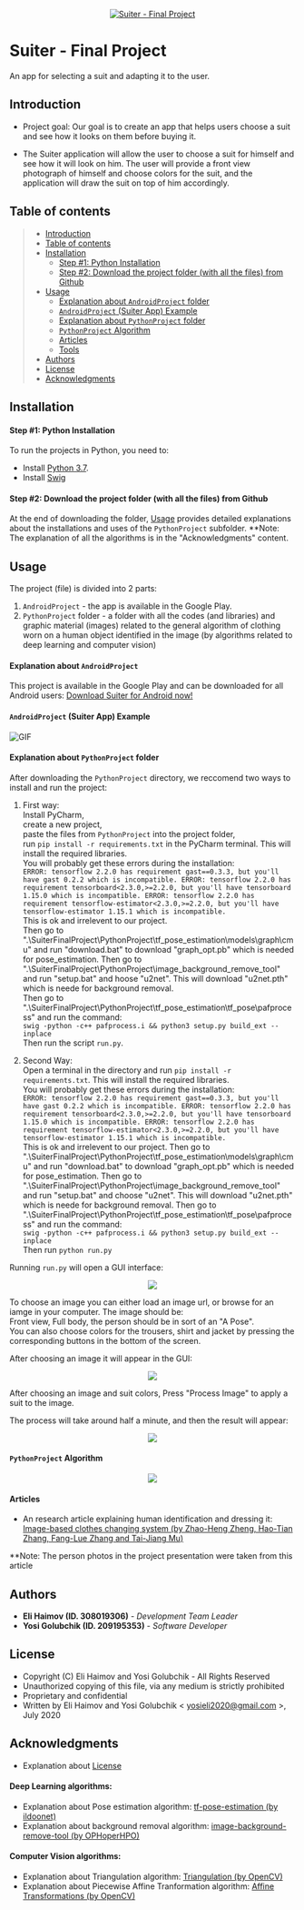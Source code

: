 <p align="center">
   <a href="https://github.com/elihaimov1992/Suiter-Final-Project">
   <img src="https://github.com/elihaimov1992/Suiter-Final-Project/blob/master/Pictures%20to%20README/logo_small.png" title="Suiter - Final Project" alt="Suiter - Final Project">
</a>
   </p>

# Suiter - Final Project

An app for selecting a suit and adapting it to the user.


## Introduction

 * Project goal: Our goal is to create an app that helps users choose a suit and see how it looks on them before buying it.

 * The Suiter application will allow the user to choose a suit for himself and see how it will look on him. The user will provide a front view photograph of himself and 
   choose colors for the suit, and the application will draw the suit on top of him accordingly.


## Table of contents

> * [Introduction](#introduction)
> * [Table of contents](#table-of-contents)
> * [Installation](#installation)
>   * [Step #1: Python Installation](#step-1-python-installation)
>   * [Step #2: Download the project folder (with all the files) from Github](#step-2-download-the-project-folder-with-all-the-files-from-github)
> * [Usage](#usage)
>   * [Explanation about ` AndroidProject ` folder](#explanation-about-androidproject-folder)
>   * [` AndroidProject ` (Suiter App) Example](#androidproject-suiter-app-example)
>   * [Explanation about ` PythonProject ` folder](#explanation-about-pythonproject-folder)
>   * [` PythonProject ` Algorithm](#pythonproject-algorithm)
>   * [Articles](#articles)
>   * [Tools](#tools)
> * [Authors](#authors)
> * [License](#license)
> * [Acknowledgments](#acknowledgments)


## Installation


#### Step #1: Python Installation

To run the projects in Python, you need to:
 * Install [Python 3.7](https://www.python.org/downloads/).
 * Install [Swig](http://www.swig.org/download.html)
 
 
 #### Step #2: Download the project folder (with all the files) from Github
 
 At the end of downloading the folder, [Usage](#usage) provides detailed explanations about the installations and uses of the ` PythonProject ` subfolder.
**Note: The explanation of all the algorithms is in the "Acknowledgments" content.


## Usage

The project (file) is divided into 2 parts:
1. ` AndroidProject ` - the app is available in the Google Play.
2. ` PythonProject ` folder - a folder with all the codes (and libraries) and graphic material (images) related to the general algorithm of clothing worn on a human object identified in the image (by algorithms related to deep learning and computer vision)


#### Explanation about ` AndroidProject `

This project is available in the Google Play and can be downloaded for all Android users:
[Download Suiter for Android now!](https://play.google.com/store/apps/details?id=com.suiter.suiterprototype)


#### ` AndroidProject ` (Suiter App) Example

![GIF](https://github.com/elihaimov1992/Suiter-Final-Project/blob/master/Pictures%20to%20README/AndroidPictures/suiter_video_gif_1.gif)


#### Explanation about ` PythonProject ` folder

After downloading the ` PythonProject ` directory, we reccomend two ways to install and run the project:<br>
1. First way: <br>
Install PyCharm,<br>
create a new project,<br>
paste the files from ` PythonProject ` into the project folder,<br>
run `pip install -r requirements.txt` in the PyCharm terminal. This will install the required libraries.<br>
You will probably get these errors during the installation:<br>
` ERROR: tensorflow 2.2.0 has requirement gast==0.3.3, but you'll have gast 0.2.2 which is incompatible.
ERROR: tensorflow 2.2.0 has requirement tensorboard<2.3.0,>=2.2.0, but you'll have tensorboard 1.15.0 which is incompatible.
ERROR: tensorflow 2.2.0 has requirement tensorflow-estimator<2.3.0,>=2.2.0, but you'll have tensorflow-estimator 1.15.1 which is incompatible. `<br>
This is ok and irrelevent to our project.<br>
Then go to ".\SuiterFinalProject\PythonProject\tf_pose_estimation\models\graph\cmu" and run "download.bat" to download "graph_opt.pb" which is needed for pose_estimation.
Then go to ".\SuiterFinalProject\PythonProject\image_background_remove_tool" and run "setup.bat" and hoose "u2net". This will download "u2net.pth" which is neede for background removal.<br>
Then go to ".\SuiterFinalProject\PythonProject\tf_pose_estimation\tf_pose\pafprocess" and run the command:<br>
`swig -python -c++ pafprocess.i && python3 setup.py build_ext --inplace`<br>
Then run the script `run.py`.

2. Second Way: <br>
Open a terminal in the directory and run `pip install -r requirements.txt`. This will install the required libraries.<br>
You will probably get these errors during the installation:<br>
` ERROR: tensorflow 2.2.0 has requirement gast==0.3.3, but you'll have gast 0.2.2 which is incompatible.
ERROR: tensorflow 2.2.0 has requirement tensorboard<2.3.0,>=2.2.0, but you'll have tensorboard 1.15.0 which is incompatible.
ERROR: tensorflow 2.2.0 has requirement tensorflow-estimator<2.3.0,>=2.2.0, but you'll have tensorflow-estimator 1.15.1 which is incompatible. `<br>
This is ok and irrelevent to our project.
Then go to ".\SuiterFinalProject\PythonProject\tf_pose_estimation\models\graph\cmu" and run "download.bat" to download "graph_opt.pb" which is needed for pose_estimation.
Then go to ".\SuiterFinalProject\PythonProject\image_background_remove_tool" and run "setup.bat" and choose "u2net". This will download "u2net.pth" which is neede for background removal.
Then go to ".\SuiterFinalProject\PythonProject\tf_pose_estimation\tf_pose\pafprocess" and run the command:<br>
`swig -python -c++ pafprocess.i && python3 setup.py build_ext --inplace`<br>
Then run `python run.py`

Running `run.py` will open a GUI interface:<br>
<p align="center">
   <img src="https://github.com/elihaimov1992/Suiter-Final-Project/blob/master/Pictures%20to%20README/PythonPictures/empty_gui.PNG?raw=true"><br>
</p>
To choose an image you can either load an image url, or browse for an iamge in your computer. The image should be: <br>
Front view, Full body, the person should be in sort of an "A Pose".<br>
You can also choose colors for the trousers, shirt and jacket by pressing the corresponding buttons in the bottom of the screen.<br>

After choosing an image it will appear in the GUI:<br>
<p align="center">
   <img src="https://github.com/elihaimov1992/Suiter-Final-Project/blob/master/Pictures%20to%20README/PythonPictures/image_gui.PNG?raw=true"><br>
</p>
After choosing an image and suit colors, Press "Process Image" to apply a suit to the image.<br>

The process will take around half a minute, and then the result will appear:<br>
<p align="center">
   <img src="https://github.com/elihaimov1992/Suiter-Final-Project/blob/master/Pictures%20to%20README/PythonPictures/result_gui.PNG?raw=true"><br>
</p>


#### ` PythonProject ` Algorithm

<p align="center">
   <img src="https://github.com/elihaimov1992/Suiter-Final-Project/blob/master/Pictures%20to%20README/PythonPictures/steps_v2.png?raw=true"><br>
</p>


#### Articles
* An research article explaining human identification and dressing it: 
[Image-based clothes changing system (by Zhao-Heng Zheng, Hao-Tian Zhang, Fang-Lue Zhang and Tai-Jiang Mu)](https://link.springer.com/content/pdf/10.1007/s41095-017-0084-6.pdf)

**Note: The person photos in the project presentation were taken from this article


## Authors

* **Eli Haimov (ID. 308019306)** - *Development Team Leader*
* **Yosi Golubchik (ID. 209195353)** - *Software Developer*


## License

* Copyright (C) Eli Haimov and Yosi Golubchik - All Rights Reserved
* Unauthorized copying of this file, via any medium is strictly prohibited
* Proprietary and confidential
* Written by Eli Haimov and Yosi Golubchik < yosieli2020@gmail.com >, July 2020


## Acknowledgments

* Explanation about [License](https://softwareengineering.stackexchange.com/questions/68134/best-existing-license-for-closed-source-code)


#### Deep Learning algorithms:
* Explanation about Pose estimation algorithm: [tf-pose-estimation (by ildoonet)](https://github.com/ildoonet/tf-pose-estimation)
* Explanation about background removal algorithm: [image-background-remove-tool (by OPHoperHPO)](https://github.com/OPHoperHPO/image-background-remove-tool)

#### Computer Vision algorithms:
* Explanation about Triangulation algorithm: [Triangulation (by OpenCV)](https://docs.opencv.org/3.4/d0/dbd/group__triangulation.html)
* Explanation about Piecewise Affine Tranformation algorithm: [Affine Transformations (by OpenCV)](https://docs.opencv.org/3.4/d4/d61/tutorial_warp_affine.html)

